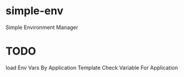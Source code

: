 # simple-env
Simple Environment Manager




# TODO
load Env Vars By Application Template
Check Variable For Application
